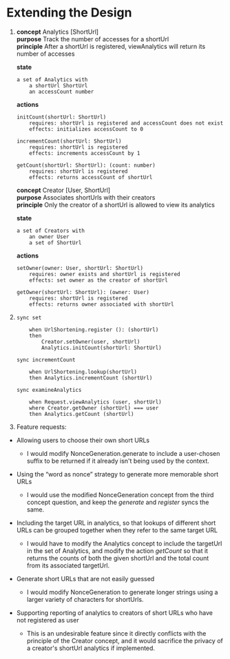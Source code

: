 # Extending the Design

1.  **concept** Analytics [ShortUrl]\
    **purpose** Track the number of accesses for a shortUrl\
    **principle** After a shortUrl is registered, viewAnalytics will return its number of accesses

    **state**

        a set of Analytics with
            a shortUrl ShortUrl
            an accessCount number

    **actions**

        initCount(shortUrl: ShortUrl)
            requires: shortUrl is registered and accessCount does not exist
            effects: initializes accessCount to 0

        incrementCount(shortUrl: ShortUrl)
            requires: shortUrl is registered
            effects: increments accessCount by 1

        getCount(shortUrl: ShortUrl): (count: number)
            requires: shortUrl is registered
            effects: returns accessCount of shortUrl

    **concept** Creator [User, ShortUrl]\
    **purpose** Associates shortUrls with their creators\
    **principle** Only the creator of a shortUrl is allowed to view its analytics

    **state**

        a set of Creators with
            an owner User
            a set of ShortUrl

    **actions**

        setOwner(owner: User, shortUrl: ShortUrl)
            requires: owner exists and shortUrl is registered
            effects: set owner as the creator of shortUrl

        getOwner(shortUrl: ShortUrl): (owner: User)
            requires: shortUrl is registered
            effects: returns owner associated with shortUrl

2.  ```
    sync set

        when UrlShortening.register (): (shortUrl)
        then
            Creator.setOwner(user, shortUrl)
            Analytics.initCount(shortUrl: ShortUrl)

    ```

    ```
    sync incrementCount

        when UrlShortening.lookup(shortUrl)
        then Analytics.incrementCount (shortUrl)

    ```

    ```
    sync examineAnalytics

        when Request.viewAnalytics (user, shortUrl)
        where Creator.getOwner (shortUrl) === user
        then Analytics.getCount (shortUrl)
    ```

3.  Feature requests:

- Allowing users to choose their own short URLs

  - I would modify NonceGeneration.generate to include a user-chosen suffix to be returned if it already isn't being used by the context.

- Using the “word as nonce” strategy to generate more memorable short URLs

  - I would use the modified NonceGeneration concept from the third concept question, and keep the _generate_ and _register_ syncs the same.

- Including the target URL in analytics, so that lookups of different short URLs can be grouped together when they refer to the same target URL

  - I would have to modify the Analytics concept to include the targetUrl in the set of Analytics, and modify the action _getCount_ so that it returns the counts of both the given shortUrl and the total count from its associated targetUrl.

- Generate short URLs that are not easily guessed

  - I would modify NonceGeneration to generate longer strings using a larger variety of characters for shortUrls.

- Supporting reporting of analytics to creators of short URLs who have not registered as user

  - This is an undesirable feature since it directly conflicts with the principle of the Creator concept, and it would sacrifice the privacy of a creator's shortUrl analytics if implemented.
